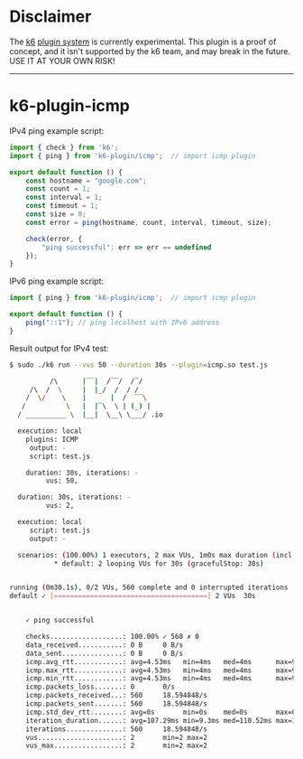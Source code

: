 # Disclaimer

The [k6](https://github.com/loadimpact/k6) [plugin system](https://github.com/loadimpact/k6/issues/1353) is currently experimental. This plugin is a proof of concept, and it isn't supported by the k6 team, and may break in the future. USE IT AT YOUR OWN RISK!

---

# k6-plugin-icmp

IPv4 ping example script:

```javascript
import { check } from 'k6';
import { ping } from 'k6-plugin/icmp';  // import icmp plugin

export default function () {
    const hostname = "google.com";
    const count = 1;
    const interval = 1;
    const timeout = 1;
    const size = 8;
    const error = ping(hostname, count, interval, timeout, size);

    check(error, {
        "ping successful": err => err == undefined
    });
}
```

IPv6 ping example script:

```javascript
import { ping } from 'k6-plugin/icmp';  // import icmp plugin

export default function () {
    ping("::1"); // ping localhost with IPv6 address
}
```

Result output for IPv4 test:

```bash
$ sudo ./k6 run --vus 50 --duration 30s --plugin=icmp.so test.js

          /\      |‾‾|  /‾‾/  /‾/
     /\  /  \     |  |_/  /  / /
    /  \/    \    |      |  /  ‾‾\  
   /          \   |  |‾\  \ | (_) |
  / __________ \  |__|  \__\ \___/ .io

  execution: local
    plugins: ICMP
     output: -
     script: test.js

    duration: 30s, iterations: -
         vus: 50,

  duration: 30s, iterations: -
         vus: 2,  

  execution: local
     script: test.js
     output: -

  scenarios: (100.00%) 1 executors, 2 max VUs, 1m0s max duration (incl. graceful stop):
           * default: 2 looping VUs for 30s (gracefulStop: 30s)


running (0m30.1s), 0/2 VUs, 560 complete and 0 interrupted iterations
default ✓ [======================================] 2 VUs  30s


    ✓ ping successful

    checks..................: 100.00% ✓ 560 ✗ 0  
    data_received...........: 0 B     0 B/s
    data_sent...............: 0 B     0 B/s
    icmp.avg_rtt............: avg=4.53ms   min=4ms   med=4ms      max=9ms      p(90)=5ms     p(95)=5ms
    icmp.max_rtt............: avg=4.53ms   min=4ms   med=4ms      max=9ms      p(90)=5ms     p(95)=5ms
    icmp.min_rtt............: avg=4.53ms   min=4ms   med=4ms      max=9ms      p(90)=5ms     p(95)=5ms
    icmp.packets_loss.......: 0       0/s
    icmp.packets_received...: 560     18.594848/s
    icmp.packets_sent.......: 560     18.594848/s
    icmp.std_dev_rtt........: avg=0s       min=0s    med=0s       max=0s       p(90)=0s      p(95)=0s
    iteration_duration......: avg=107.29ms min=9.3ms med=110.52ms max=144.55ms p(90)=115.5ms p(95)=119.26ms
    iterations..............: 560     18.594848/s
    vus.....................: 2       min=2 max=2
    vus_max.................: 2       min=2 max=2
```
